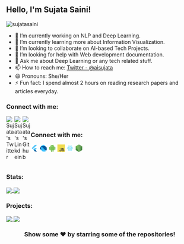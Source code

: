 ## Hello, I'm Sujata Saini!
<p align="left"> <img src="https://komarev.com/ghpvc/?username=sujatasaini&label=Views&color=blue&style=plastic" alt="sujatasaini" /> </p>

- 🔭 I’m currently working on NLP and Deep Learning.
- 🌱 I’m currently learning more about Information Visualization.
- 👯 I’m looking to collaborate on AI-based Tech Projects.
- 🤔 I’m looking for help with Web development documentation.
- 💬 Ask me about Deep Learning or any tech related stuff.
- 📫 How to reach me: [Twitter - @aisujata](https://twitter.com/aisujata)
- 😄 Pronouns: She/Her
- ⚡ Fun fact: I spend almost 2 hours on reading research papers and articles everyday.

### Connect with me:
<a href="https://twitter.com/aisujata">
  <img align="left" alt="Sujata's Twitter" width="22px" src="https://cdn.jsdelivr.net/npm/simple-icons@v3/icons/twitter.svg" />
</a>
<a href="https://www.linkedin.com/in/sujatasaini/">
  <img align="left" alt="Sujata's Linkdein" width="22px" src="https://cdn.jsdelivr.net/npm/simple-icons@v3/icons/linkedin.svg" />
</a>
<a href="https://github.com/sujatasaini">
  <img align="left" alt="Sujata's Github" width="22px" src="https://cdn.jsdelivr.net/npm/simple-icons@v3/icons/github.svg" />
</a>

<br/>
 
### Connect with me:
<code><img height="20" src="https://raw.githubusercontent.com/github/explore/80688e429a7d4ef2fca1e82350fe8e3517d3494d/topics/flutter/flutter.png"></code>
<code><img height="20" src="https://raw.githubusercontent.com/github/explore/80688e429a7d4ef2fca1e82350fe8e3517d3494d/topics/dart/dart.png"></code>
<code><img height="20" src="https://raw.githubusercontent.com/github/explore/80688e429a7d4ef2fca1e82350fe8e3517d3494d/topics/android/android.png"></code>
<code><img height="20" src="https://raw.githubusercontent.com/github/explore/80688e429a7d4ef2fca1e82350fe8e3517d3494d/topics/javascript/javascript.png"></code>
<code><img height="20" src="https://raw.githubusercontent.com/github/explore/80688e429a7d4ef2fca1e82350fe8e3517d3494d/topics/react/react.png"></code>
<code><img height="20" src="https://raw.githubusercontent.com/github/explore/80688e429a7d4ef2fca1e82350fe8e3517d3494d/topics/nodejs/nodejs.png"></code>    

</br>

### Stats:
<a href="https://github.com/sujatasaini">
  <img align="center" src="https://github-readme-stats.vercel.app/api/top-langs/?username=sujatasaini&theme=light&hide_langs_below=1" />
</a>

<a href="https://github.com/sujatasaini">
<img align="center" src="https://github-readme-stats.vercel.app/api?username=sujatasaini&show_icons=true&theme=radical" />
</a>

</br>

### Projects:
<a href="https://github.com/sujatasaini/Kuzushiji-DropBlock">
  <img align="center" src="https://github-readme-stats.vercel.app/api/pin/?username=sujatasaini&repo=Kuzushiji-DropBlock=light" />
</a>

<a href="https://github.com/sujatasaini/sujatasaini.github.io">
 <img align="center" src="https://github-readme-stats.vercel.app/api/pin/?username=sujatasaini&repo=sujatasaini.github.io=light" />
</a>

<div align="center">

### Show some ❤️ by starring some of the repositories!

</div>
